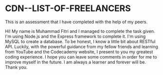 # CDN--LIST-OF-FREELANCERS
This is an assessment that I have completed with the help of my peers.

Hi! My name is Muhammad Fitri and I managed to complete the task given. I'm using Node.js and the Express framework to complete it. I'm using MySQL to create a database. To be honest, I know a little bit about RESTful API. Luckily, with the powerful guidance from my fellow friends and learning from YouTube and the Codecademy website, I present to you my greatest coding experience. I hope you can leave some comments in order for me to improve myself in the future. I am always a learner and forever will be. Thank you.
